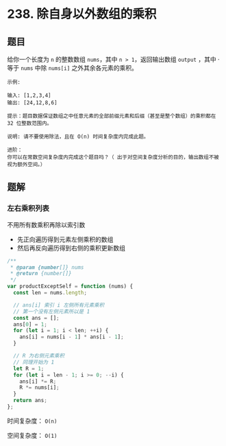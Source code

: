 # 238. 除自身以外数组的乘积

## 题目

给你一个长度为 `n` 的整数数组 `nums`，其中 `n > 1`，返回输出数组 `output` ，其中 · 等于 `nums` 中除 `nums[i]` 之外其余各元素的乘积。

```
示例:

输入: [1,2,3,4]
输出: [24,12,8,6]

提示：题目数据保证数组之中任意元素的全部前缀元素和后缀（甚至是整个数组）的乘积都在 32 位整数范围内。

说明: 请不要使用除法，且在 O(n) 时间复杂度内完成此题。

进阶：
你可以在常数空间复杂度内完成这个题目吗？（ 出于对空间复杂度分析的目的，输出数组不被视为额外空间。）
```

## 题解

### 左右乘积列表

不用所有数乘积再除以索引数

- 先正向遍历得到元素左侧乘积的数组
- 然后再反向遍历得到右侧的乘积更新数组

```JavaScript
/**
 * @param {number[]} nums
 * @return {number[]}
 */
var productExceptSelf = function (nums) {
  const len = nums.length;

  // ans[i] 索引 i 左侧所有元素乘积
  // 第一个没有左侧元素所以是 1
  const ans = [];
  ans[0] = 1;
  for (let i = 1; i < len; ++i) {
    ans[i] = nums[i - 1] * ans[i - 1];
  }

  // R 为右侧元素乘积
  // 同理开始为 1
  let R = 1;
  for (let i = len - 1; i >= 0; --i) {
    ans[i] *= R;
    R *= nums[i];
  }
  return ans;
};

```

时间复杂度： `O(n)`

空间复杂度： `O(1)`
